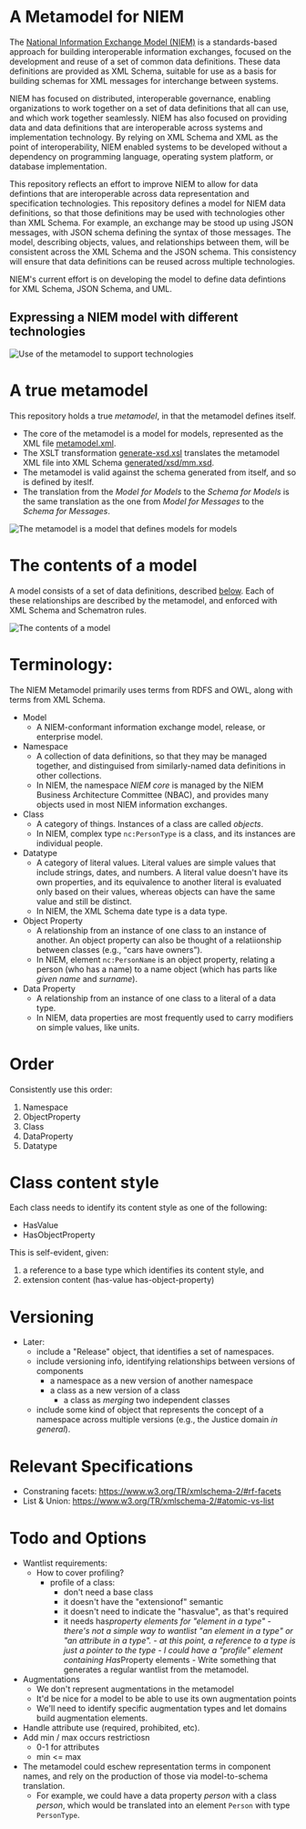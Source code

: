 
# A Metamodel for NIEM

The [National Information Exchange Model (NIEM)](https://niem.gov) is a standards-based approach for building interoperable information exchanges, focused on the development and reuse of a set of common data definitions. These data definitions are provided as XML Schema, suitable for use as a basis for building schemas for XML messages for interchange between systems. 

NIEM has focused on distributed, interoperable governance, enabling organizations to work together on a set of data definitions that all can use, and which work together seamlessly. NIEM has also focused on providing data and data definitions that are interoperable across systems and implementation technology. By relying on XML Schema and XML as the point of interoperability, NIEM enabled systems to be developed without a dependency on programming language, operating system platform, or database implementation. 

This repository reflects an effort to improve NIEM to allow for data defintions that are interoperable across data representation and specification technologies. This repository defines a model for NIEM data definitions, so that those definitions may be used with technologies other than XML Schema. For example, an exchange may be stood up using JSON messages, with JSON schema defining the syntax of those messages. The model, describing objects, values, and relationships between them, will be consistent across the XML Schema and the JSON schema. This consistency will ensure that data definitions can be reused across multiple technologies.

NIEM's current effort is on developing the model to define data defintions for XML Schema, JSON Schema, and UML.

## Expressing a NIEM model with different technologies

![Use of the metamodel to support technologies](generated/metamodel-tools.png "Models can be used many ways, to support many technologies.")

# A true metamodel

This repository holds a true *metamodel*, in that the metamodel defines itself. 

- The core of the metamodel is a model for models, represented as the XML file [metamodel.xml](metamodel.xml). 
- The XSLT transformation [generate-xsd.xsl](generate-xsd.xsl) translates the metamodel XML file into XML Schema [generated/xsd/mm.xsd](generated/xsd/mm.xsd).
- The metamodel is valid against the schema generated from itself, and so is defined by iteslf.
- The translation from the *Model for Models* to the *Schema for Models* is the same translation as the one from *Model for Messages* to the *Schema for Messages*.

![The metamodel is a model that defines models for models](generated/metamodel-workflow.png "The metamodel is a model that defines models for models.")

# The contents of a model

A model consists of a set of data definitions, described [below](#terminology). Each of these relationships are described by the metamodel, and enforced with XML Schema and Schematron rules.

![The contents of a model](generated/metamodel-core.png "The contents of a model")

# Terminology:

The NIEM Metamodel primarily uses terms from RDFS and OWL, along with terms from XML Schema.

- Model
    - A NIEM-conformant information exchange model, release, or enterprise model.
- Namespace
    - A collection of data definitions, so that they may be managed together, and distinguised from similarly-named data definitions in other collections.
    - In NIEM, the namespace *NIEM core* is managed by the NIEM Business Architecture Committee (NBAC), and provides many objects used in most NIEM information exchanges.
- Class
    - A category of things. Instances of a class are called *objects*.
    - In NIEM, complex type `nc:PersonType` is a class, and its instances are individual people.
- Datatype
    - A category of literal values. Literal values are simple values that include strings, dates, and numbers. A literal value doesn't have its own properties, and its equivalence to another literal is evaluated only based on their values, whereas objects can have the same value and still be distinct.
    - In NIEM, the XML Schema date type is a data type.
- Object Property
    - A relationship from an instance of one class to an instance of another. An object property can also be thought of a relatiionship between classes (e.g., <q>cars have owners</q>).
    - In NIEM, element `nc:PersonName` is an object property, relating a person (who has a name) to a name object (which has parts like *given name* and *surname*).
- Data Property
    - A relationship from an instance of one class to a literal of a data type.
    - In NIEM, data properties are most frequently used to carry modifiers on simple values, like units.

# Order

Consistently use this order:

1. Namespace
2. ObjectProperty
3. Class
4. DataProperty
5. Datatype

# Class content style

Each class needs to identify its content style as one of the following:

- HasValue
- HasObjectProperty

This is self-evident, given:

1. a reference to a base type which identifies its content style, and
2. extension content (has-value has-object-property)

# Versioning

- Later: 
    - include a "Release" object, that identifies a set of namespaces.
    - include versioning info, identifying relationships between versions of components
        - a namespace as a new version of another namespace
        - a class as a new version of a class
            - a class as *merging* two independent classes
    - include some kind of object that represents the concept of a namespace across multiple versions (e.g., the Justice domain *in general*).
    
    
# Relevant Specifications

- Constraning facets: <https://www.w3.org/TR/xmlschema-2/#rf-facets>
- List & Union: <https://www.w3.org/TR/xmlschema-2/#atomic-vs-list>

# Todo and Options #

- Wantlist requirements:
    - How to cover profiling?
        - profile of a class:
            - don't need a base class
            - it doesn't have the "extensionof" semantic
            - it doesn't need to indicate the "hasvalue", as that's required
            - it needs has*property elements for "element in a type"
                    - there's not a simple way to wantlist "an element in a type" or "an attribute in a type".
                        - at this point, a reference to a type is just a pointer to the type
                        - I could have a "profile" element containing Has*Property elements
                    - Write something that generates a regular wantlist from the metamodel.
- Augmentations
    - We don't represent augmentations in the metamodel
    - It'd be nice for a model to be able to use its own augmentation points
    - We'll need to identify specific augmentation types and let domains build augmentation elements.
- Handle attribute use (required, prohibited, etc).
- Add min / max occurs restrictiosn
    - 0-1 for attributes
    - min <= max
- The metamodel could eschew representation terms in component names, and rely on the production of those via model-to-schema translation. 
    - For example, we could have a data property *person* with a class *person*, which would be translated into an element `Person` with type `PersonType`.
